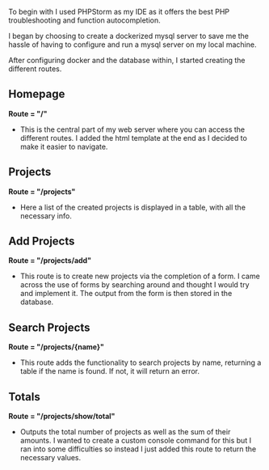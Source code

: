 To begin with I used PHPStorm as my IDE as it offers the best PHP troubleshooting and function autocompletion.

I began by choosing to create a dockerized mysql server to save me the hassle of having to configure and run a mysql server on my local machine.

After configuring docker and the database within, I started creating the different routes.

## Homepage

__Route = "/"__

- This is the central part of my web server where you can access the different routes. I added the html template at the end as I decided to make it easier to navigate.

## Projects 

__Route = "/projects"__ 

- Here a list of the created projects is displayed in a table, with all the necessary info.

## Add Projects

__Route = "/projects/add"__

- This route is to create new projects via the completion of a form. I came across the use of forms by searching around and thought I would try and implement it. The output from the form is then stored in the database.

## Search Projects

__Route = "/projects/{name}"__

- This route adds the functionality to search projects by name, returning a table if the name is found. If not, it will return an error.

## Totals

__Route = "/projects/show/total"__

- Outputs the total number of projects as well as the sum of their amounts. I wanted to create a custom console command for this but I ran into some difficulties so instead I just added this route to return the necessary values.
 
